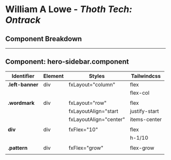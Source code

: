 # William A Lowe - *Thoth Tech: Ontrack*
## Component Breakdown
---

## Component: hero-sidebar.component
|    Identifier   |    Element    |          Styles          |    Tailwindcss    |
|-----------------|---------------|--------------------------|-------------------|         
|**.left-banner** |div            |fxLayout="column"         |flex               |
|                 |               |                          |flex-col           |
|                 |               |                          |                   |      
|**.wordmark**    |div            |fxLayout="row"            |flex               |           
|                 |               |fxLayoutAlign="start      |justify-start      |   
|                 |               |fxLayoutAlign="center"    |items-center       |           
|                 |               |                          |                   |   
|**div**          |div            |fxFlex="10"               |flex               |
|                 |               |                          |h-1/10             |  
|                 |               |                          |                   |  
|**.pattern**     |div            |fxFlex="grow"             |flex-grow          |   
|                 |               |                          |                   |   
   




